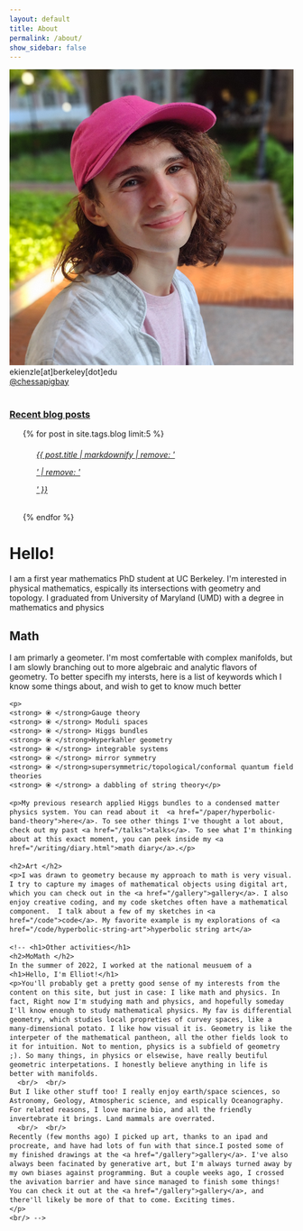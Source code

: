 ```yaml
---
layout: default
title: About
permalink: /about/
show_sidebar: false
---
```


<div class="row">
  <div class="col-md-4 mb-1">
    <div class="card">
      <img class="card-img-top" src="/static/images/headshot.jpg"/>
      <div class="card-body">
        <div class="card-text">
          <i class="fas fa-user"></i> ekienzle[at]berkeley[dot]edu <br/>
          <i class="fab fa-twitter"></i><a href="https://twitter.com/chessapigbay" target="_blank">@chessapigbay</a> <br/>
        </div>
      </div>
    </div>
    <br/>
    <div class="card">
      <div class="card-header">
        <h3> <a href="/blog" title="Link">Recent blog posts</a></h3>
      </div>
      <ul class="list-group list-group-flush">
        {% for post in site.tags.blog limit:5 %} 
          <ul class="list-group-item ">
            <a class="text-dark" href="{{ post.url }}"><h6>{{ post.title | markdownify | remove: '<p>' | remove: '</p>' }}</h6></a>
          </ul>
        {% endfor %}
      </ul>
    </div>
  </div>

  <div class="col-md-8 mb-4">
    <h1>Hello!</h1>
    <p>  I am a first year mathematics PhD student at UC Berkeley. I'm interested in physical mathematics, espically its intersections with geometry and topology.  I graduated from University of Maryland (UMD) with a degree in mathematics and physics<br/>
	<h2>Math </h2>
	<p>I am primarly a geometer. I'm most comfertable with complex manifolds, but I am slowly branching out to more algebraic and analytic flavors of geometry. To better specifh my intersts, here is a list of keywords which I know some things about, and wish to get to know much better</p>
	
	<p> 
	<strong> ⦿ </strong>Gauge theory 	
	<strong> ⦿ </strong> Moduli spaces 
	<strong> ⦿ </strong> Higgs bundles
	<strong> ⦿ </strong>Hyperkahler geometry
	<strong> ⦿ </strong> integrable systems
	<strong> ⦿ </strong> mirror symmetry
	<strong> ⦿ </strong>supersymmetric/topological/conformal quantum field theories 
	<strong> ⦿ </strong> a dabbling of string theory</p>

	<p>My previous research applied Higgs bundles to a condensed matter physics system. You can read about it  <a href="/paper/hyperbolic-band-theory">here</a>. To see other things I've thought a lot about, check out my past <a href="/talks">talks</a>. To see what I'm thinking about at this exact moment, you can peek inside my <a href="/writing/diary.html">math diary</a>.</p>
	
    <h2>Art </h2>
    <p>I was drawn to geometry because my approach to math is very visual. I try to capture my images of mathematical objects using digital art, which you can check out in the <a href="/gallery">gallery</a>. I also enjoy creative coding, and my code sketches often have a mathematical component.  I talk about a few of my sketches in <a href="/code">code</a>. My favorite example is my explorations of <a href="/code/hyperbolic-string-art">hyperbolic string art</a>
    
    <!-- <h1>Other activities</h1>
    <h2>MoMath </h2>
    In the summer of 2022, I worked at the national meusuem of a
    <h1>Hello, I'm Elliot!</h1>
    <p>You'll probably get a pretty good sense of my interests from the content on this site, but just in case: I like math and physics. In fact, Right now I'm studying math and physics, and hopefully someday I'll know enough to study mathematical physics. My fav is differential geometry, which studies local propreties of curvey spaces, like a many-dimensional potato. I like how visual it is. Geometry is like the interpeter of the mathematical pantheon, all the other fields look to it for intuition. Not to mention, physics is a subfield of geometry ;). So many things, in physics or elsewise, have really beutiful geometric interpetations. I honestly believe anything in life is better with manifolds.
      <br/>  <br/>
    But I like other stuff too! I really enjoy earth/space sciences, so Astronomy, Geology, Atmospheric science, and espically Oceanography. For related reasons, I love marine bio, and all the friendly invertebrate it brings. Land mammals are overrated.
      <br/>  <br/>
    Recently (few months ago) I picked up art, thanks to an ipad and procreate, and have had lots of fun with that since.I posted some of my finished drawings at the <a href="/gallery">gallery</a>. I've also always been facinated by generative art, but I'm always turned away by my own biases against programming. But a couple weeks ago, I crossed the avivation barrier and have since managed to finish some things! You can check it out at the <a href="/gallery">gallery</a>, and there'll likely be more of that to come. Exciting times.  
    </p>
    <br/> -->
  <!-- </div>
</div> -->
